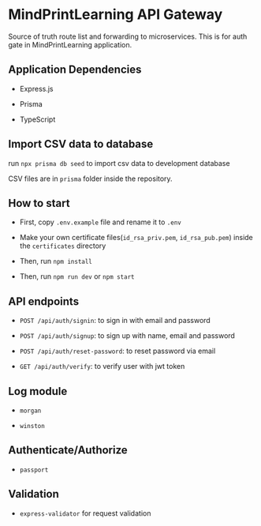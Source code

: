 # MindPrintLearning API Gateway

Source of truth route list and forwarding to microservices. This is for auth gate in MindPrintLearning application.

## Application Dependencies

- Express.js

- Prisma

- TypeScript

## Import CSV data to database

run `npx prisma db seed` to import csv data to development database

CSV files are in `prisma` folder inside the repository.

## How to start

- First, copy `.env.example` file and rename it to `.env`

- Make your own certificate files(`id_rsa_priv.pem`, `id_rsa_pub.pem`) inside the `certificates` directory

- Then, run `npm install`

- Then, run `npm run dev` or `npm start`

## API endpoints

- `POST /api/auth/signin`: to sign in with email and password

- `POST /api/auth/signup`: to sign up with name, email and password

- `POST /api/auth/reset-password`: to reset password via email

- `GET /api/auth/verify`: to verify user with jwt token

## Log module

- `morgan`

- `winston`

## Authenticate/Authorize

- `passport`

## Validation

- `express-validator` for request validation
